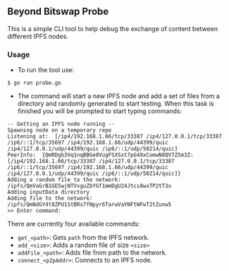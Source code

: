 ## Beyond Bitswap Probe
This is a simple CLI tool to help debug the exchange of content between different IPFS nodes.

### Usage
* To run the tool use:
```
$ go run probe.go
```
* The command will start a new IPFS node and add a set of files from a directory and
randomly generated to start testing. When this task is finished you will be prompted to
start typing commands:
```
-- Getting an IPFS node running -- 
Spawning node on a temporary repo
Listening at:  [/ip4/192.168.1.66/tcp/33387 /ip4/127.0.0.1/tcp/33387 /ip6/::1/tcp/35697 /ip4/192.168.1.66/udp/44399/quic /ip4/127.0.0.1/udp/44399/quic /ip6/::1/udp/50214/quic]
PeerInfo:  {QmRDgb3Vq1nqBBGe8VugFSXSxt7pG49xComwN8QV7Z5m3Z: [/ip4/192.168.1.66/tcp/33387 /ip4/127.0.0.1/tcp/33387 /ip6/::1/tcp/35697 /ip4/192.168.1.66/udp/44399/quic /ip4/127.0.0.1/udp/44399/quic /ip6/::1/udp/50214/quic]}
Adding a random file to the network: /ipfs/QmVaGrB1GESwjNTVvguZbYGf1mmDgU24Jtcs8wxTP2tT3x
Adding inputData directory
Adding file to the network: /ipfs/QmNdGY4t8ZPU1StBRs7fNpyr6TarwVaYNFtWFwT2tZunw5
>> Enter command: 
```

There are currently four available commands:
* `get_<path>`: Gets `path` from the IPFS network.
* `add_<size>`: Adds a random file of size `<size>`
* `addFile_<path>`: Adds file from path to the network.
* `connect_<p2pAddr>`: Connects to an IPFS node.
